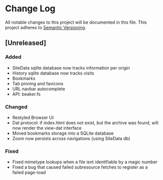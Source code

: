 # Change Log
All notable changes to this project will be documented in this file.
This project adheres to [Semantic Versioning](http://semver.org/).

## [Unreleased]
### Added
- SiteData sqlite database now tracks information per origin
- History sqlite database now tracks visits
- Bookmarks
- Tab pinning and favicons
- URL navbar autocomplete
- API: beaker.fs

### Changed
- Restyled Browser UI
- Dat protocol: if index.html does not exist, but the archive was found, will now render the view-dat interface
- Moved bookmarks storage into a SQLite database
- Zoom now persists across navigations (using SiteData db)

### Fixed
- Fixed mimetype lookups when a file isnt identifiable by a magic number
- Fixed a bug that caused failed subresource fetches to register as a failed page-load